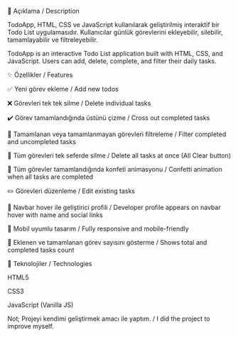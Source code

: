 📖 Açıklama / Description

TodoApp, HTML, CSS ve JavaScript kullanılarak geliştirilmiş interaktif bir Todo List uygulamasıdır. Kullanıcılar günlük görevlerini ekleyebilir, silebilir, tamamlayabilir ve filtreleyebilir.

TodoApp is an interactive Todo List application built with HTML, CSS, and JavaScript. Users can add, delete, complete, and filter their daily tasks.

✨ Özellikler / Features

✅ Yeni görev ekleme / Add new todos

❌ Görevleri tek tek silme / Delete individual tasks

✔️ Görev tamamlandığında üstünü çizme / Cross out completed tasks

📂 Tamamlanan veya tamamlanmayan görevleri filtreleme / Filter completed and uncompleted tasks

🧹 Tüm görevleri tek seferde silme / Delete all tasks at once (All Clear button)

🎉 Tüm görevler tamamlandığında konfeti animasyonu / Confetti animation when all tasks are completed

✏️ Görevleri düzenleme / Edit existing tasks

👤 Navbar hover ile geliştirici profili / Developer profile appears on navbar hover with name and social links

📱 Mobil uyumlu tasarım / Fully responsive and mobile-friendly

🔢 Eklenen ve tamamlanan görev sayısını gösterme / Shows total and completed tasks count

📂 Teknolojiler / Technologies

HTML5

CSS3

JavaScript (Vanilla JS)

Not; Projeyi kendimi geliştirmek amacı ile yaptım. / I did the project to improve myself.
